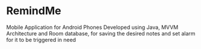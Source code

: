 # RemindMe
Mobile Application for Android Phones Developed using Java, MVVM Architecture and Room database, for saving the desired notes and set alarm for it to be triggered in need
